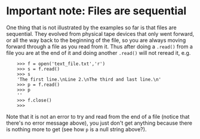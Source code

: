 # Important note: Files are sequential

One thing that is not illustrated by the examples so far is that files
are sequential. They evolved from physical tape devices that only went
forward, or all the way back to the beginning of the file, so you are
always moving forward through a file as you read from it. Thus after
doing a `.read()` from a file you are at the end of it and doing
another `.read()` will not reread it, e.g.

```plaintext
    >>> f = open('text_file.txt','r')
    >>> s = f.read()
    >>> s
    'The first line.\nLine 2.\nThe third and last line.\n'
    >>> p = f.read()
    >>> p
    ''
    >>> f.close()
    >>> 
```

Note that it is not an error to try and read from the end of a file
(notice that there's no error message above), you just don't get
anything because there is nothing more to get (see how `p` is a null
string above?).
